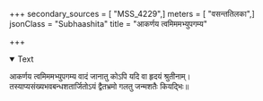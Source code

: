 +++
secondary_sources = [ "MSS_4229",]
meters = [ "वसन्ततिलका",]
jsonClass = "Subhaashita"
title = "आकर्णय त्वमिममभ्युपगम्य"

+++

<details open><summary>Text</summary>

आकर्णय त्वमिममभ्युपगम्य वादं जानातु कोऽपि यदि वा हृदयं श्रुतीनाम्।  
तस्याप्यसंख्यभवबन्धशतार्जितोऽयं द्वैतभ्रमो गलतु जन्मशतैः कियद्भिः॥
</details>
